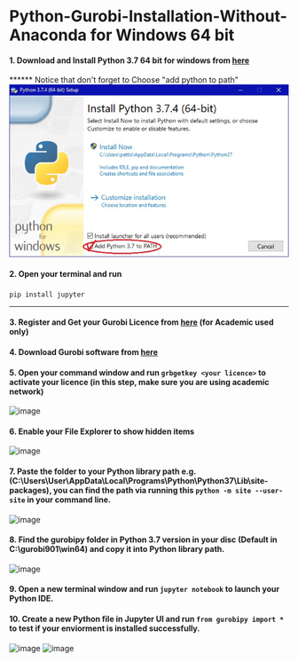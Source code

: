 # Python-Gurobi-Installation-Without-Anaconda for Windows 64 bit



#### 1. Download and Install Python 3.7 64 bit for windows from [here](https://www.python.org/ftp/python/3.7.7/python-3.7.7.exe)
****** Notice that don't forget to Choose  "add python to path" ![image](ninstall.jpg)

#### 2. Open your terminal and run 
```pip install jupyter```

-------------------------------------------------------

#### 3. Register and Get your Gurobi Licence from [here](https://www.gurobi.com/downloads/end-user-license-agreement-academic/) (for Academic used only)

#### 4. Download Gurobi software from [here](https://www.gurobi.com/downloads/gurobi-software/)

#### 5. Open your command window and run ```grbgetkey <your licence>``` to activate your licence (in this step, make sure you are using academic network)
![image](key.png)

#### 6. Enable your File Explorer to show hidden items  
![image](view.png)

#### 7. Paste the folder to your Python library path e.g.(C:\Users\User\AppData\Local\Programs\Python\Python37\Lib\site-packages), you can find the path via running this ```python -m site --user-site``` in your command line.
![image](site.PNG)    

#### 8. Find the gurobipy folder in Python 3.7 version in your disc (Default in C:\gurobi901\win64) and copy it into Python library path.
![image](grb37.png)

#### 9. Open a new terminal window and run ```jupyter notebook``` to launch your Python IDE.

#### 10. Create a new Python file in Jupyter UI and run ```from gurobipy import *``` to test if your enviorment is installed successfully.
![image](jupyterUI.png)
![image](run.png)
